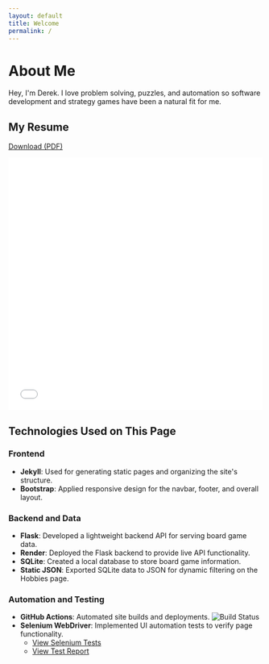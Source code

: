 ```yaml
---
layout: default
title: Welcome
permalink: /
---
```


# About Me

Hey, I'm Derek. I love problem solving, puzzles, and automation so software development and strategy games have been a natural fit for me.


## My Resume
<p>
    <a href="/assets/pdf/DM_Resume_2024.pdf" download>
        <i class="fas fa-file-download"></i> Download (PDF)
    </a>
</p>

<iframe src="/assets/pdf/DM_Resume_2024.pdf" width="100%" height="500px" style="border: none;"></iframe>


## Technologies Used on This Page

### Frontend
- **Jekyll**: Used for generating static pages and organizing the site's structure.
- **Bootstrap**: Applied responsive design for the navbar, footer, and overall layout.

### Backend and Data
- **Flask**: Developed a lightweight backend API for serving board game data.
- **Render**: Deployed the Flask backend to provide live API functionality.
- **SQLite**: Created a local database to store board game information.
- **Static JSON**: Exported SQLite data to JSON for dynamic filtering on the Hobbies page.

### Automation and Testing
- **GitHub Actions**: Automated site builds and deployments.
  ![Build Status](https://github.com/drmDev/drmDev.github.io/actions/workflows/ci-cd.yml/badge.svg)
- **Selenium WebDriver**: Implemented UI automation tests to verify page functionality.
  - [View Selenium Tests](https://github.com/drmDev/drmDev.github.io/tree/main/SeleniumTests)
  - [View Test Report](https://drmDev.github.io/test-results/index.html)
